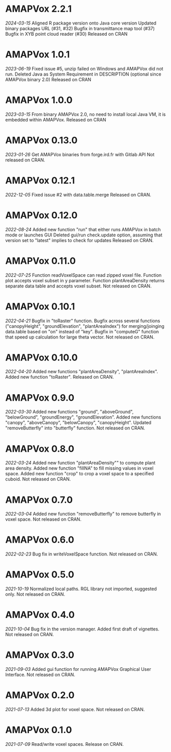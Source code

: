 # AMAPVox 2.2.1

*2024-03-15*
Aligned R package version onto Java core version
Updated binary packages URL (#31, #32)
Bugfix in transmittance map tool (#37)
Bugfix in XYB point cloud reader (#30)
Released on CRAN

# AMAPVox 1.0.1

*2023-06-19*
Fixed issue #5, unzip failed on Windows and AMAPVox did not run.
Deleted Java as System Requirement in DESCRIPTION (optional since AMAPVox binary 2.0)
Released on CRAN

# AMAPVox 1.0.0

*2023-03-15*
From binary AMAPVox 2.0, no need to install local Java VM, it is embedded within AMAPVox.
Released on CRAN

# AMAPVox 0.13.0

*2023-01-26*
Get AMAPVox binaries from forge.ird.fr with Gitlab API
Not released on CRAN.

# AMAPVox 0.12.1

*2022-12-05*
Fixed issue #2 with data.table.merge
Released on CRAN.

# AMAPVox 0.12.0

*2022-08-24*
Added new function "run" that either runs AMAPVox in batch mode or launches GUI
Deleted gui/run check.update option, assuming that version set to "latest" implies to check for updates
Released on CRAN.

# AMAPVox 0.11.0

*2022-07-25*
Function readVoxelSpace can read zipped voxel file.
Function plot accepts voxel subset in y parameter.
Function plantAreaDensity returns separate data table and accepts voxel subset. 
Not released on CRAN.

# AMAPVox 0.10.1

*2022-04-21*
Bugfix in "toRaster" function.
Bugfix across several functions ("canopyHeight", "groundElevation", "plantAreaIndex") for merging/joinging data.table based on "on" instead of "key".
Bugfix in "computeG" function that speed up calculation for large theta vector.
Not released on CRAN.


# AMAPVox 0.10.0

*2022-04-20*
Added new functions "plantAreaDensity", "plantAreaIndex".
Added new function "toRaster".
Released on CRAN.

# AMAPVox 0.9.0

*2022-03-30*
Added new functions "ground", "aboveGround", "belowGround", "groundEnergy", "groundElevation".
Added new functions "canopy", "aboveCanopy", "belowCanopy", "canopyHeight".
Updated "removeButterfly" into "butterfly" function.
Not released on CRAN.

# AMAPVox 0.8.0

*2022-03-24*
Added new function "plantAreaDensity"" to compute plant area density.
Added new function "fillNA" to fill missing values in voxel space.
Added new function "crop" to crop a voxel space to a specified cuboid.
Not released on CRAN.

# AMAPVox 0.7.0

*2022-03-04*
Added new function "removeButterfly" to remove butterfly in voxel space.
Not released on CRAN.

# AMAPVox 0.6.0

*2022-02-23*
Bug fix in writeVoxelSpace function.
Not released on CRAN.

# AMAPVox 0.5.0

*2021-10-19*
Normalized local paths.
RGL library not imported, suggested only.
Not released on CRAN.

# AMAPVox 0.4.0

*2021-10-04*
Bug fix in the version manager. 
Added first draft of vignettes.
Not released on CRAN.

# AMAPVox 0.3.0

*2021-09-03*
Added gui function for running AMAPVox Graphical User Interface.
Not released on CRAN.

# AMAPVox 0.2.0

*2021-07-13*
Added 3d plot for voxel space.
Not released on CRAN.

# AMAPVox 0.1.0

*2021-07-09*
Read/write voxel spaces.
Release on CRAN.
